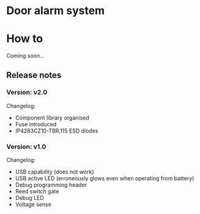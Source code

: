 # Door alarm system

# How to
Coming soon...


## Release notes

### Version: v2.0
Changelog:
- Component library organised
- Fuse introduced
- IP4283CZ10-TBR,115 ESD diodes

### Version: v1.0
Changelog:
- USB capability (does not work)
- USB active LED (erroneously glows even when operating from battery)
- Debug programming header
- Reed switch gate 
- Debug LED
- Voltage sense

